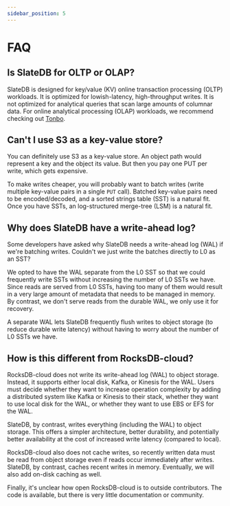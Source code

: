 ```yaml
---
sidebar_position: 5
---
```


# FAQ

## Is SlateDB for OLTP or OLAP?

SlateDB is designed for key/value (KV) online transaction processing (OLTP) workloads. It is optimized for lowish-latency, high-throughput writes. It is not optimized for analytical queries that scan large amounts of columnar data. For online analytical processing (OLAP) workloads, we recommend checking out [Tonbo](https://github.com/tonbo-io/tonbo).

## Can't I use S3 as a key-value store?

You can definitely use S3 as a key-value store. An object path would represent a key and the object its value. But then you pay one PUT per write, which gets expensive.

To make writes cheaper, you will probably want to batch writes (write multiple key-value pairs in a single `PUT` call). Batched key-value pairs need to be encoded/decoded, and a sorted strings table (SST) is a natural fit. Once you have SSTs, an log-structured merge-tree (LSM) is a natural fit.

## Why does SlateDB have a write-ahead log?

Some developers have asked why SlateDB needs a write-ahead log (WAL) if we're batching writes. Couldn't we just write the batches directly to L0 as an SST?

We opted to have the WAL separate from the L0 SST so that we could frequently write SSTs without increasing the number of L0 SSTs we have. Since reads are served from L0 SSTs, having too many of them would result in a very large amount of metadata that needs to be managed in memory. By contrast, we don't serve reads from the durable WAL, we only use it for recovery.

A separate WAL lets SlateDB frequently flush writes to object storage (to reduce durable write latency) without having to worry about the number of L0 SSTs we have.

## How is this different from RocksDB-cloud?

RocksDB-cloud does not write its write-ahead log (WAL) to object storage. Instead, it supports either local disk, Kafka, or Kinesis for the WAL. Users must decide whether they want to increase operation complexity by adding a distributed system like Kafka or Kinesis to their stack, whether they want to use local disk for the WAL, or whether they want to use EBS or EFS for the WAL.

SlateDB, by contrast, writes everything (including the WAL) to object storage. This offers a simpler architecture, better durability, and potentially better availability at the cost of increased write latency (compared to local).

RocksDB-cloud also does not cache writes, so recently written data must be read from object storage even if reads occur immediately after writes. SlateDB, by contrast, caches recent writes in memory. Eventually, we will also add on-disk caching as well.

Finally, it's unclear how open RocksDB-cloud is to outside contributors. The code is available, but there is very little documentation or community.